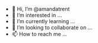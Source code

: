 - 👋 Hi, I’m @amandatrent
- 👀 I’m interested in ...
- 🌱 I’m currently learning ...
- 💞️ I’m looking to collaborate on ...
- 📫 How to reach me ...

<!---
amandatrent/amandatrent is a ✨ special ✨ repository because its `README.md` (this file) appears on your GitHub profile.
You can click the Preview link to take a look at your changes.
--->

